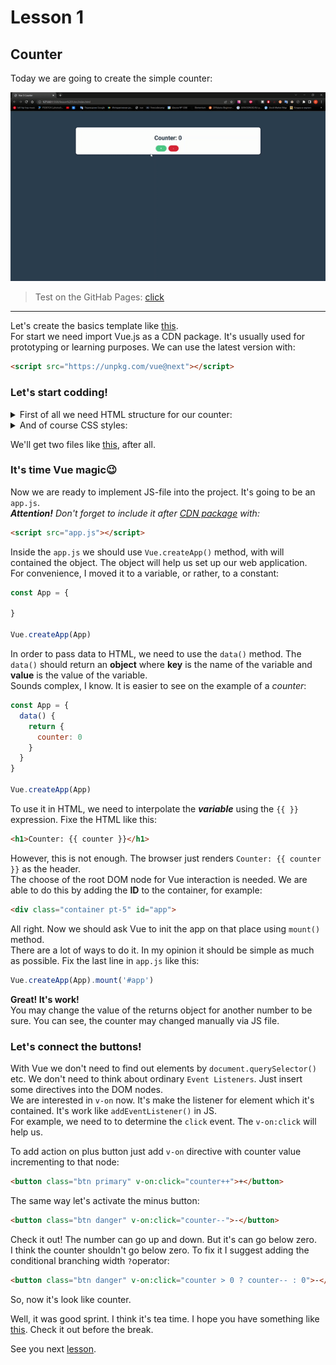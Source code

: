 # Lesson 1
## Counter

Today we are going to create the simple counter:

![image](counter.gif)
> Test on the GitHab Pages: [click](https://syrovezhko.github.io/learning-vue/lesson%201/src/)
***

Let's create the basics template like [this](https://github.com/syrovezhko/learning-vue/tree/2226329ee93b5fb3e428666784329677c371a878/lesson%201).  
For start we need import Vue.js as a CDN package. It's usually used for prototyping or learning purposes. We can use the latest version with: 
```html
<script src="https://unpkg.com/vue@next"></script>
```

### Let's start codding!
<details>
<summary>First of all we need HTML structure for our counter:</summary>

```html
<div class="container pt-5">
  <div class="card center">
    <h1>Counter: 0</h1>
    <div>
      <button class="btn primary">+</button>
      <button class="btn danger">-</button>
    </div>
  </div>
</div>
```
</details>

<details>
<summary>And of course CSS styles:</summary>

```css
.container {
  margin: 0 auto;
  max-width: 1000px;
}

.pt-5 {
  padding-top: 5rem;
}

.card {
  padding: 1rem;
  border-radius: 10px;
  box-shadow: 2px 3px 10px rgba(0, 0, 0, 0.2);
  background: #fff;
}

.center {
  display: flex;
  flex-direction: column;
  align-items: center;
}

.btn {
  color: #42b983;
  position: relative;
  place-content: center;
  place-items: center;
  width: fit-content;
  border-radius: 99px;
  letter-spacing: 0.05em;
  border: 1px solid #42b983;
  text-decoration: none;
  text-transform: uppercase;
  margin-right: 10px;
  padding: 0.5rem 1.5rem;
  white-space: nowrap;
  font-weight: 700;
  outline: none;
  background: #fff;
  transition: all 0.22s;
}

.btn:hover {
  cursor: pointer;
  opacity: 0.8;
}

.btn:active {
  box-shadow: inset 1px 1px 1px rgba(0, 0, 0, 0.3);
}

.primary {
  background: #42b983;
  color: #fff;
}

.danger {
  background: #e53935;
  color: #fff;
  border-color: #e53935;
}

```
</details>

We'll get two files like [this](https://github.com/syrovezhko/learning-vue/tree/ff442722d400bd98291e1e54cf74f090f589b614/lesson%201), after all.

### It's time Vue magic😉

Now we are ready to implement JS-file into the project. It's going to be an `app.js`.  
***Attention!*** *Don't forget to include it after [CDN package](#counter) with:* 
```html
<script src="app.js"></script>
```
Inside the `app.js` we should use `Vue.createApp()` method, with will contained the object. The object will help us set up our web application.  
For convenience, I moved it to a variable, or rather, to a constant:
```js
const App = {

}

Vue.createApp(App)
```
In order to pass data to HTML, we need to use the `data()` method. The `data()` should return an **object** where **key** is the name of the variable and **value** is the value of the variable.  
Sounds complex, I know. It is easier to see on the example of a *counter*:
```js
const App = {
  data() {
    return {
      counter: 0
    }
  }
}

Vue.createApp(App)
```
To use it in HTML, we need to interpolate the ***variable*** using the `{{ }}` expression. Fixe the HTML like this:
```html
<h1>Counter: {{ counter }}</h1>
```
However, this is not enough. The browser just renders `Counter: {{ counter }}` as the header.  
The choose of the root DOM node for Vue interaction is needed. We are able to do this by adding the **ID** to the container, for example:
```html
<div class="container pt-5" id="app">
```
All right. Now we should ask Vue to init the app on that place using `mount()` method.  
There are a lot of ways to do it. In my opinion it should be simple as much as possible. Fix the last line in `app.js` like this:
```js
Vue.createApp(App).mount('#app')
```

**Great! It's work!**  
You may change the value of the returns object for another number to be sure. You can see, the counter may changed manually via JS file.

### Let's connect the buttons!

With Vue we don't need to find out elements by `document.querySelector()` etc. We don't need to think about ordinary `Event Listeners`. Just insert some directives into the DOM nodes.  
We are interested in `v-on` now. It's make the listener for element which it's contained. It's work like `addEventListener()` in JS.  
For example, we need to to determine the `click` event. The `v-on:click` will help us.

To add action on plus button just add `v-on` directive with counter value incrementing to that node:
```html
<button class="btn primary" v-on:click="counter++">+</button>
```
The same way let's activate the minus button:
```html
<button class="btn danger" v-on:click="counter--">-</button>
```
Check it out! The number can go up and down. But it's can go below zero.  
I think the counter shouldn't go below zero. To fix it I suggest adding the conditional branching width `?`operator: 
```html
<button class="btn danger" v-on:click="counter > 0 ? counter-- : 0">-</button>
```

So, now it's look like counter.

Well, it was good sprint. I think it's tea time. I hope you have something like [this](https://github.com/syrovezhko/learning-vue/tree/46d9b1822226cdd9553d5476a3b2d2a4958d0591/lesson%201/src). Check it out before the break.

See you next [lesson](https://github.com/syrovezhko/learning-vue/tree/lesson2/lesson%202).